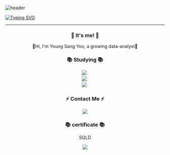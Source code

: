![header](https://capsule-render.vercel.app/api?type=waving&color=6994CDEE&text=&animation=twinkling&height=80)

[![Typing SVG](https://readme-typing-svg.demolab.com?font=Alkatra&weight=500&size=45&duration=4000&pause=3&color=6993CDEE&center=false&vCenter=false&multiline=true&repeat=true&width=1000&height=100&lines=Welcome+to+Young+Sang's+GitHub!👋)](https://git.io/typing-svg)

 ---
 
<div align="center">

<h3 align="center">👋 It's me! 👋</h3>
<p align="center">
  🌱Hi, I'm Young Sang Yoo, a growing data-analyst🌱
</p>


<h3 align="center">📚 Studying 📚</h3>
<p align="center">
  <img src="https://img.shields.io/badge/Python-3766AB?style=round-square&logo=Python&logoColor=white"/></a>&nbsp<br>
  <img src="https://img.shields.io/badge/MySQL-%2300f.svg?style=round-square&logo=mysql&logoColor=white"/></a>&nbsp<br>
  <img src="https://img.shields.io/badge/RStudio-blue?logo=RStudio"/></a>&nbsp<br>
</p>


<h3 align="center">⚡️ Contact Me ⚡️</h3>
<p align="center">
  <a href="mailto:dgh06008@gmail.com"><img src="https://img.shields.io/badge/Gmail-d14836?style=flat-square&logo=Gmail&logoColor=white&link=kimhyein7110@gmail.com"/></a>
</p>

<h3 align="center">📚 certificate 📚</h3>
<p align="center">
 SQLD 
</p>

<div align=center>
 
  <img src="https://github-readme-stats.vercel.app/api?username=youngsang114&show_icons=true">
</div>
